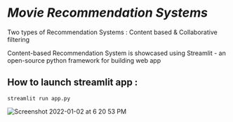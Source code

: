 # *Movie Recommendation Systems*

Two types of Recommendation Systems : Content based & Collaborative filtering

Content-based Recommendation System is showcased using Streamlit - an open-source python framework for building web app

## How to launch streamlit app :
` streamlit run app.py `

![Screenshot 2022-01-02 at 6 20 53 PM](https://user-images.githubusercontent.com/45416893/147872844-bc00dbf1-b525-4e90-95fd-5faf0b06704c.png)
